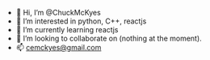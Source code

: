 - 👋 Hi, I’m @ChuckMcKyes
- 👀 I’m interested in python, C++, reactjs
- 🌱 I’m currently learning reactjs
- 💞️ I’m looking to collaborate on (nothing at the moment).
- 📫 cemckyes@gmail.com

<!---
ChuckMcKyes/ChuckMcKyes is a ✨ special ✨ repository because its `README.md` (this file) appears on your GitHub profile.
You can click the Preview link to take a look at your changes.
--->
